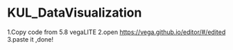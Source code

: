 # KUL_DataVisualization
1.Copy code from 5.8 vegaLITE
2.open https://vega.github.io/editor/#/edited
3.paste it ,done!
